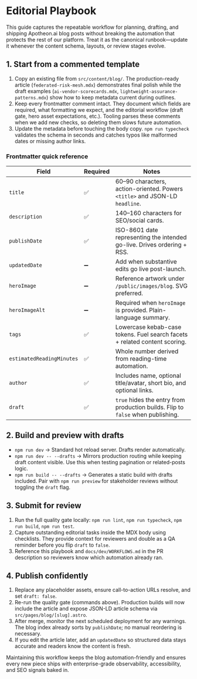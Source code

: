 # Editorial Playbook

This guide captures the repeatable workflow for planning, drafting, and shipping
Apotheon.ai blog posts without breaking the automation that protects the rest of
our platform. Treat it as the canonical runbook—update it whenever the content
schema, layouts, or review stages evolve.

## 1. Start from a commented template

1. Copy an existing file from `src/content/blog/`. The production-ready article
   (`federated-risk-mesh.mdx`) demonstrates final polish while the draft
   examples (`ai-vendor-scorecards.mdx`, `lightweight-assurance-patterns.mdx`)
   show how to keep metadata current during outlines.
2. Keep every frontmatter comment intact. They document which fields are
   required, what formatting we expect, and the editorial workflow (draft gate,
   hero asset expectations, etc.). Tooling parses these comments when we add new
   checks, so deleting them slows future automation.
3. Update the metadata before touching the body copy. `npm run typecheck`
   validates the schema in seconds and catches typos like malformed dates or
   missing author links.

### Frontmatter quick reference

| Field                     | Required | Notes                                                                           |
| ------------------------- | -------- | ------------------------------------------------------------------------------- |
| `title`                   | ✅       | 60–90 characters, action-oriented. Powers `<title>` and JSON-LD `headline`.     |
| `description`             | ✅       | 140–160 characters for SEO/social cards.                                        |
| `publishDate`             | ✅       | ISO-8601 date representing the intended go-live. Drives ordering + RSS.         |
| `updatedDate`             | ➖       | Add when substantive edits go live post-launch.                                 |
| `heroImage`               | ➖       | Reference artwork under `/public/images/blog`. SVG preferred.                   |
| `heroImageAlt`            | ➖       | Required when `heroImage` is provided. Plain-language summary.                  |
| `tags`                    | ✅       | Lowercase kebab-case tokens. Fuel search facets + related content scoring.      |
| `estimatedReadingMinutes` | ✅       | Whole number derived from reading-time automation.                              |
| `author`                  | ✅       | Includes name, optional title/avatar, short bio, and optional links.            |
| `draft`                   | ✅       | `true` hides the entry from production builds. Flip to `false` when publishing. |

## 2. Build and preview with drafts

- `npm run dev` → Standard hot reload server. Drafts render automatically.
- `npm run dev -- --drafts` → Mirrors production routing while keeping draft
  content visible. Use this when testing pagination or related-posts logic.
- `npm run build -- --drafts` → Generates a static build with drafts included.
  Pair with `npm run preview` for stakeholder reviews without toggling the
  `draft` flag.

## 3. Submit for review

1. Run the full quality gate locally: `npm run lint`, `npm run typecheck`,
   `npm run build`, `npm run test`.
2. Capture outstanding editorial tasks inside the MDX body using checklists.
   They provide context for reviewers and double as a QA reminder before you
   flip `draft` to `false`.
3. Reference this playbook and `docs/dev/WORKFLOWS.md` in the PR description so
   reviewers know which automation already ran.

## 4. Publish confidently

1. Replace any placeholder assets, ensure call-to-action URLs resolve, and set
   `draft: false`.
2. Re-run the quality gate (commands above). Production builds will now include
   the article and expose JSON-LD article schema via `src/pages/blog/[slug].astro`.
3. After merge, monitor the next scheduled deployment for any warnings. The
   blog index already sorts by `publishDate`; no manual reordering is necessary.
4. If you edit the article later, add an `updatedDate` so structured data stays
   accurate and readers know the content is fresh.

Maintaining this workflow keeps the blog automation-friendly and ensures every
new piece ships with enterprise-grade observability, accessibility, and SEO
signals baked in.
